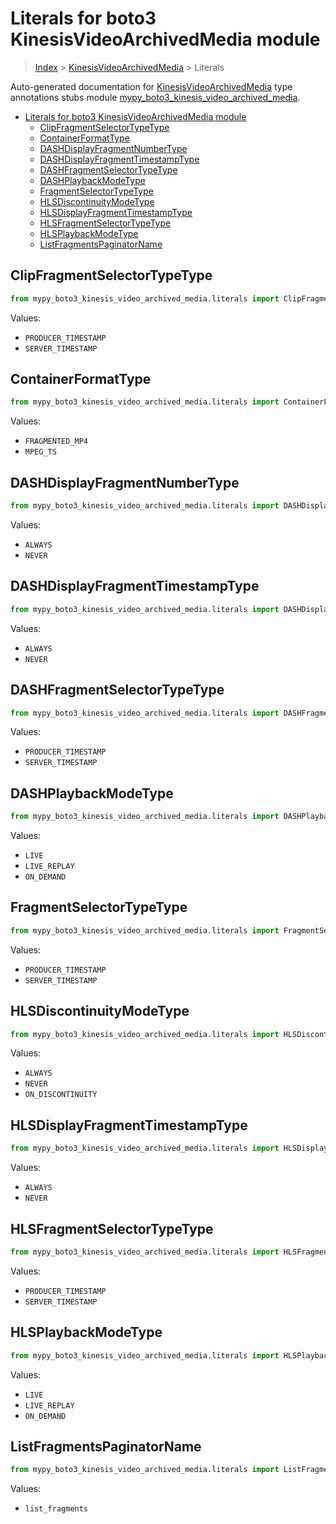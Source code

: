 # Literals for boto3 KinesisVideoArchivedMedia module

> [Index](..) > [KinesisVideoArchivedMedia](.) > Literals

Auto-generated documentation for
[KinesisVideoArchivedMedia](https://boto3.amazonaws.com/v1/documentation/api/1.17.72/reference/services/kinesis-video-archived-media.html#KinesisVideoArchivedMedia)
type annotations stubs module
[mypy_boto3_kinesis_video_archived_media](https://pypi.org/project/mypy-boto3-kinesis-video-archived-media/).

- [Literals for boto3 KinesisVideoArchivedMedia module](#literals-for-boto3-kinesisvideoarchivedmedia-module)
  - [ClipFragmentSelectorTypeType](#clipfragmentselectortypetype)
  - [ContainerFormatType](#containerformattype)
  - [DASHDisplayFragmentNumberType](#dashdisplayfragmentnumbertype)
  - [DASHDisplayFragmentTimestampType](#dashdisplayfragmenttimestamptype)
  - [DASHFragmentSelectorTypeType](#dashfragmentselectortypetype)
  - [DASHPlaybackModeType](#dashplaybackmodetype)
  - [FragmentSelectorTypeType](#fragmentselectortypetype)
  - [HLSDiscontinuityModeType](#hlsdiscontinuitymodetype)
  - [HLSDisplayFragmentTimestampType](#hlsdisplayfragmenttimestamptype)
  - [HLSFragmentSelectorTypeType](#hlsfragmentselectortypetype)
  - [HLSPlaybackModeType](#hlsplaybackmodetype)
  - [ListFragmentsPaginatorName](#listfragmentspaginatorname)

## ClipFragmentSelectorTypeType

```python
from mypy_boto3_kinesis_video_archived_media.literals import ClipFragmentSelectorTypeType
```

Values:

- `PRODUCER_TIMESTAMP`
- `SERVER_TIMESTAMP`

## ContainerFormatType

```python
from mypy_boto3_kinesis_video_archived_media.literals import ContainerFormatType
```

Values:

- `FRAGMENTED_MP4`
- `MPEG_TS`

## DASHDisplayFragmentNumberType

```python
from mypy_boto3_kinesis_video_archived_media.literals import DASHDisplayFragmentNumberType
```

Values:

- `ALWAYS`
- `NEVER`

## DASHDisplayFragmentTimestampType

```python
from mypy_boto3_kinesis_video_archived_media.literals import DASHDisplayFragmentTimestampType
```

Values:

- `ALWAYS`
- `NEVER`

## DASHFragmentSelectorTypeType

```python
from mypy_boto3_kinesis_video_archived_media.literals import DASHFragmentSelectorTypeType
```

Values:

- `PRODUCER_TIMESTAMP`
- `SERVER_TIMESTAMP`

## DASHPlaybackModeType

```python
from mypy_boto3_kinesis_video_archived_media.literals import DASHPlaybackModeType
```

Values:

- `LIVE`
- `LIVE_REPLAY`
- `ON_DEMAND`

## FragmentSelectorTypeType

```python
from mypy_boto3_kinesis_video_archived_media.literals import FragmentSelectorTypeType
```

Values:

- `PRODUCER_TIMESTAMP`
- `SERVER_TIMESTAMP`

## HLSDiscontinuityModeType

```python
from mypy_boto3_kinesis_video_archived_media.literals import HLSDiscontinuityModeType
```

Values:

- `ALWAYS`
- `NEVER`
- `ON_DISCONTINUITY`

## HLSDisplayFragmentTimestampType

```python
from mypy_boto3_kinesis_video_archived_media.literals import HLSDisplayFragmentTimestampType
```

Values:

- `ALWAYS`
- `NEVER`

## HLSFragmentSelectorTypeType

```python
from mypy_boto3_kinesis_video_archived_media.literals import HLSFragmentSelectorTypeType
```

Values:

- `PRODUCER_TIMESTAMP`
- `SERVER_TIMESTAMP`

## HLSPlaybackModeType

```python
from mypy_boto3_kinesis_video_archived_media.literals import HLSPlaybackModeType
```

Values:

- `LIVE`
- `LIVE_REPLAY`
- `ON_DEMAND`

## ListFragmentsPaginatorName

```python
from mypy_boto3_kinesis_video_archived_media.literals import ListFragmentsPaginatorName
```

Values:

- `list_fragments`
